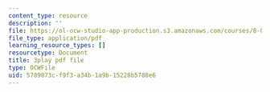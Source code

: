 ```yaml
---
content_type: resource
description: ''
file: https://ol-ocw-studio-app-production.s3.amazonaws.com/courses/8-01sc-classical-mechanics-fall-2016/5789073cf9f3a34b1a9b15228b5788e6_ThZH56PUwNc.pdf
file_type: application/pdf
learning_resource_types: []
resourcetype: Document
title: 3play pdf file
type: OCWFile
uid: 5789073c-f9f3-a34b-1a9b-15228b5788e6
---
```

